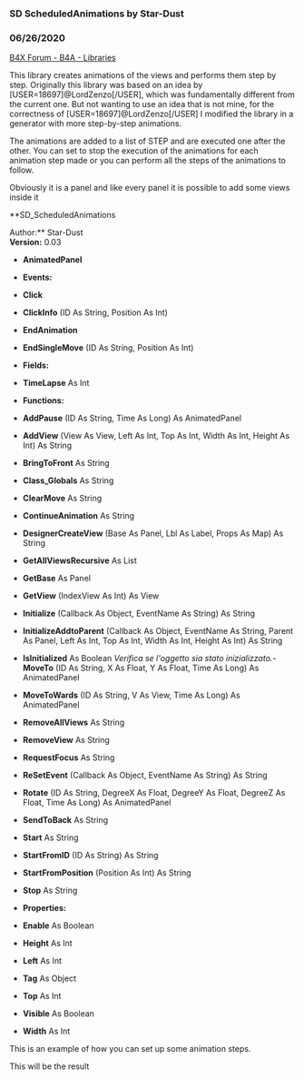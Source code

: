 ### SD ScheduledAnimations by Star-Dust
### 06/26/2020
[B4X Forum - B4A - Libraries](https://www.b4x.com/android/forum/threads/96675/)

This library creates animations of the views and performs them step by step. Originally this library was based on an idea by [USER=18697]@LordZenzo[/USER], which was fundamentally different from the current one. But not wanting to use an idea that is not mine, for the correctness of [USER=18697]@LordZenzo[/USER] I modified the library in a generator with more step-by-step animations.  
  
The animations are added to a list of STEP and are executed one after the other. You can set to stop the execution of the animations for each animation step made or you can perform all the steps of the animations to follow.  
  
Obviously it is a panel and like every panel it is possible to add some views inside it  
  
**SD\_ScheduledAnimations  
  
Author:** Star-Dust  
**Version:** 0.03  

- **AnimatedPanel**

- **Events:**

- **Click**
- **ClickInfo** (ID As String, Position As Int)
- **EndAnimation**
- **EndSingleMove** (ID As String, Position As Int)

- **Fields:**

- **TimeLapse** As Int

- **Functions:**

- **AddPause** (ID As String, Time As Long) As AnimatedPanel
- **AddView** (View As View, Left As Int, Top As Int, Width As Int, Height As Int) As String
- **BringToFront** As String
- **Class\_Globals** As String
- **ClearMove** As String
- **ContinueAnimation** As String
- **DesignerCreateView** (Base As Panel, Lbl As Label, Props As Map) As String
- **GetAllViewsRecursive** As List
- **GetBase** As Panel
- **GetView** (IndexView As Int) As View
- **Initialize** (Callback As Object, EventName As String) As String
- **InitializeAddtoParent** (Callback As Object, EventName As String, Parent As Panel, Left As Int, Top As Int, Width As Int, Height As Int) As String
- **IsInitialized** As Boolean
*Verifica se l'oggetto sia stato inizializzato.*- **MoveTo** (ID As String, X As Float, Y As Float, Time As Long) As AnimatedPanel
- **MoveToWards** (ID As String, V As View, Time As Long) As AnimatedPanel
- **RemoveAllViews** As String
- **RemoveView** As String
- **RequestFocus** As String
- **ReSetEvent** (Callback As Object, EventName As String) As String
- **Rotate** (ID As String, DegreeX As Float, DegreeY As Float, DegreeZ As Float, Time As Long) As AnimatedPanel
- **SendToBack** As String
- **Start** As String
- **StartFromID** (ID As String) As String
- **StartFromPosition** (Position As Int) As String
- **Stop** As String

- **Properties:**

- **Enable** As Boolean
- **Height** As Int
- **Left** As Int
- **Tag** As Object
- **Top** As Int
- **Visible** As Boolean
- **Width** As Int

  
This is an example of how you can set up some animation steps.  
   
This will be the result
